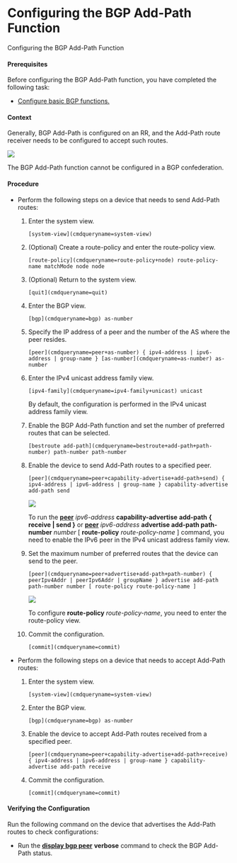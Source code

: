 Configuring the BGP Add-Path Function
=====================================

Configuring the BGP Add-Path Function

#### Prerequisites

Before configuring the BGP Add-Path function, you have completed the following task:

* [Configure basic BGP functions.](vrp_bgp_cfg_0014.html)

#### Context

Generally, BGP Add-Path is configured on an RR, and the Add-Path route receiver needs to be configured to accept such routes.

![](public_sys-resources/note_3.0-en-us.png) 

The BGP Add-Path function cannot be configured in a BGP confederation.



#### Procedure

* Perform the following steps on a device that needs to send Add-Path routes:
  1. Enter the system view.
     
     
     ```
     [system-view](cmdqueryname=system-view)
     ```
  2. (Optional) Create a route-policy and enter the route-policy view.
     
     
     ```
     [route-policy](cmdqueryname=route-policy+node) route-policy-name matchMode node node
     ```
  3. (Optional) Return to the system view.
     
     
     ```
     [quit](cmdqueryname=quit)
     ```
  4. Enter the BGP view.
     
     
     ```
     [bgp](cmdqueryname=bgp) as-number
     ```
  5. Specify the IP address of a peer and the number of the AS where the peer resides.
     
     
     ```
     [peer](cmdqueryname=peer+as-number) { ipv4-address | ipv6-address | group-name } [as-number](cmdqueryname=as-number) as-number
     ```
  6. Enter the IPv4 unicast address family view.
     
     
     ```
     [ipv4-family](cmdqueryname=ipv4-family+unicast) unicast
     ```
     
     By default, the configuration is performed in the IPv4 unicast address family view.
  7. Enable the BGP Add-Path function and set the number of preferred routes that can be selected.
     
     
     ```
     [bestroute add-path](cmdqueryname=bestroute+add-path+path-number) path-number path-number
     ```
  8. Enable the device to send Add-Path routes to a specified peer.
     
     
     ```
     [peer](cmdqueryname=peer+capability-advertise+add-path+send) { ipv4-address | ipv6-address | group-name } capability-advertise add-path send
     ```
     
     
     ![](public_sys-resources/note_3.0-en-us.png) 
     
     To run the [**peer**](cmdqueryname=peer+capability-advertise+add-path+%7B+receive+%7C+send+%7D) *ipv6-address* **capability-advertise** **add-path** **{ receive | send }** or [**peer**](cmdqueryname=peer+advertise+add-path+path-number) *ipv6-address* **advertise add-path path-number** *number* [ **route-policy** *route-policy-name* ] command, you need to enable the IPv6 peer in the IPv4 unicast address family view.
  9. Set the maximum number of preferred routes that the device can send to the peer.
     
     
     ```
     [peer](cmdqueryname=peer+advertise+add-path+path-number) { peerIpv4Addr | peerIpv6Addr | groupName } advertise add-path path-number number [ route-policy route-policy-name ]
     ```
     
     
     ![](public_sys-resources/note_3.0-en-us.png) 
     
     To configure **route-policy** *route-policy-name*, you need to enter the route-policy view.
  10. Commit the configuration.
      
      
      ```
      [commit](cmdqueryname=commit)
      ```
* Perform the following steps on a device that needs to accept Add-Path routes:
  1. Enter the system view.
     
     
     ```
     [system-view](cmdqueryname=system-view)
     ```
  2. Enter the BGP view.
     
     
     ```
     [bgp](cmdqueryname=bgp) as-number
     ```
  3. Enable the device to accept Add-Path routes received from a specified peer.
     
     
     ```
     [peer](cmdqueryname=peer+capability-advertise+add-path+receive) { ipv4-address | ipv6-address | group-name } capability-advertise add-path receive
     ```
  4. Commit the configuration.
     
     
     ```
     [commit](cmdqueryname=commit)
     ```

#### Verifying the Configuration

Run the following command on the device that advertises the Add-Path routes to check configurations:

* Run the [**display bgp peer**](cmdqueryname=display+bgp+peer+verbose) **verbose** command to check the BGP Add-Path status.